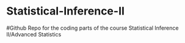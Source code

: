 # Statistical-Inference-II
#Github Repo for the coding parts of the course Statistical Inference II/Advanced Statistics
